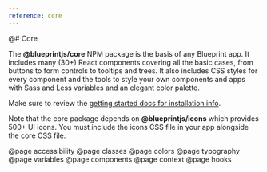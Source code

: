```yaml
---
reference: core
---
```


@# Core

The __@blueprintjs/core__ NPM package is the basis of any Blueprint app. It includes many (30+)
React components covering all the basic сases, from buttons to form controls to tooltips and trees.
It also includes CSS styles for every component and the tools to style your own components and apps
with Sass and Less variables and an elegant color palette.

Make sure to review the [getting started docs for installation info](#blueprint/getting-started).

Note that the core package depends on __@blueprintjs/icons__ which provides 500+ UI icons.
You must include the icons CSS file in your app alongside the core CSS file.

@page accessibility
@page classes
@page colors
@page typography
@page variables
@page components
@page context
@page hooks
